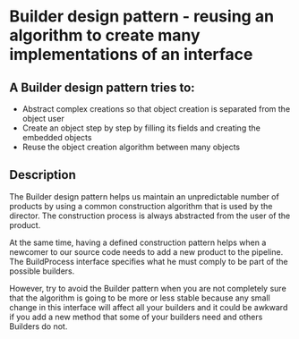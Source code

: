 # Builder design pattern - reusing an algorithm to create many implementations of an interface

## A Builder design pattern tries to:

- Abstract complex creations so that object creation is separated from the object user
- Create an object step by step by filling its fields and creating the embedded objects
- Reuse the object creation algorithm between many objects

## Description

The Builder design pattern helps us maintain an unpredictable number of products by using a common construction algorithm that is used by the director. The construction process is always abstracted from the user of the product.

At the same time, having a defined construction pattern helps when a newcomer to our source code needs to add a new product to the pipeline. The BuildProcess interface specifies what he must comply to be part of the possible builders.

However, try to avoid the Builder pattern when you are not completely sure that the algorithm is going to be more or less stable because any small change in this interface will affect all your builders and it could be awkward if you add a new method that some of your builders need and others Builders do not.
